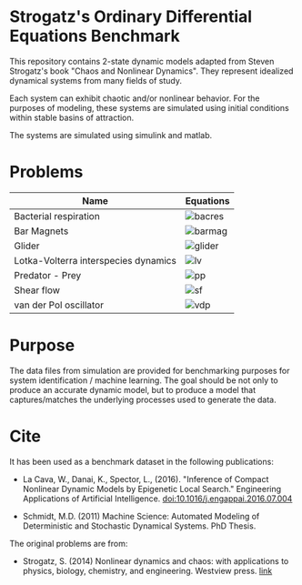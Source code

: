 Strogatz's Ordinary Differential Equations Benchmark 
===

This repository contains 2-state dynamic models adapted from Steven Strogatz's book "Chaos and Nonlinear Dynamics". They represent idealized dynamical systems from many fields of study. 

Each system can exhibit chaotic and/or nonlinear behavior. For the purposes of modeling, these systems are simulated using initial conditions within stable basins of attraction. 

The systems are simulated using simulink and matlab. 

Problems
===

Name | Equations
----------- | ---------
Bacterial respiration | ![bacres](https://latex.codecogs.com/gif.download?%5Cdot%7Bx%7D%20%3D%2020%20-%20x%20-%20%5Cfrac%7Bxy%7D%7B1+0.5%20x%5E2%7D%20%5C%5C%20%5Cdot%7By%7D%20%3D%2010%20-%20%5Cfrac%7Bxy%7D%7B1+0.5%20x%5E2%7D)
Bar Magnets | ![barmag](https://latex.codecogs.com/gif.download?%5Cdot%7B%5Ctheta%7D%20%3D%200.5%20%5Csin%20%28%5Ctheta%20-%20%5Cphi%29%20-%20%5Csin%20%28%5Ctheta%29%20%5C%5C%20%5Cdot%7B%5Cphi%7D%20%3D%200.5%20%5Csin%20%28%5Cphi%20-%20%5Ctheta%29%20-%20%5Csin%20%28%5Cphi%29)
Glider | ![glider]( https://latex.codecogs.com/gif.download?%5Cdot%7Bv%7D%20%3D%20-%200.05%20v%5E2%20-%20sin%20%28%5Ctheta%29%20%5C%5C%20%5Cdot%7B%5Ctheta%7D%20%3D%20v%20-%20%5Ccos%20%28%5Ctheta%29/v)
Lotka-Volterra interspecies dynamics | ![lv]( https://latex.codecogs.com/gif.download?%5Cdot%7Bx%7D%20%3D%203%20x%20-%202xy%20-%20x%5E2%20%5C%5C%20%5Cdot%7By%7D%20%3D%202%20y%20-%20xy%20-%20y%5E2)
Predator - Prey | ![pp](https://latex.codecogs.com/gif.download?%5Cdot%7Bx%7D%20%3D%20x%20%284%20-%20x%20-%20%5Cfrac%7By%7D%7B1+x%7D%29%20%5C%5C%20%5Cdot%7By%7D%20%3D%20y%20%5Cleft%28%20%5Cfrac%7Bx%7D%7B1+x%7D%20-%200.075%20y%20%5Cright%29)
Shear flow | ![sf](https://latex.codecogs.com/gif.download?%5Cdot%7B%5Ctheta%7D%20%3D%20%5Ccot%20%28%5Cphi%29%20cos%28%5Ctheta%29%20%5C%5C%20%5Cdot%7B%5Cphi%7D%20%3D%20%28%5Ccos%20%5E2%20%28%5Cphi%29%20+%200.1%20%5Csin%5E2%20%28%5Cphi%29%29%20sin%28%5Ctheta%29)
van der Pol oscillator | ![vdp](https://latex.codecogs.com/gif.download?%5Cdot%7Bx%7D%20%3D%2010%20%5Cleft%28y%20-%20%5Cfrac%7B1%7D%7B3%7D%28x%5E3-y%29%20%5Cright%29%20%5C%5C%20%5Cdot%7By%7D%20%3D%20-%5Cfrac%7B1%7D%7B10%7Dx)


Purpose
===
The data files from simulation are provided for benchmarking purposes for system identification / machine learning. The goal should be not only to produce an accurate dynamic model, but to produce a model that captures/matches the underlying processes used to generate the data. 


Cite
===

It has been used as a benchmark dataset in the following publications:
 
 - La Cava, W., Danai, K., Spector, L., (2016). "Inference of Compact Nonlinear Dynamic Models by Epigenetic Local Search." Engineering Applications of Artificial Intelligence. [doi:10.1016/j.engappai.2016.07.004](http://authors.elsevier.com/a/1TVk33OWJ8hFJk)

 - Schmidt, M.D. (2011) Machine Science: Automated Modeling of Deterministic and Stochastic Dynamical Systems. PhD Thesis.

The original problems are from:

 - Strogatz, S. (2014) Nonlinear dynamics and chaos: with applications to physics, biology, chemistry, and engineering. Westview press. [link](http://www.stevenstrogatz.com/books/nonlinear-dynamics-and-chaos-with-applications-to-physics-biology-chemistry-and-engineering) 
